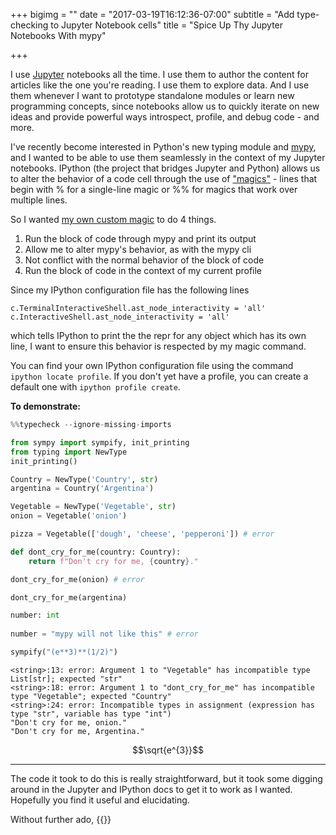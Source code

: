+++
bigimg = ""
date = "2017-03-19T16:12:36-07:00"
subtitle = "Add type-checking to Jupyter Notebook cells"
title = "Spice Up Thy Jupyter Notebooks With mypy"

+++
<!--more-->

I use [Jupyter](http://jupyter.org/) notebooks all the time. I use them to author the content for articles like the one you're reading. I use them to explore data. And I use them whenever I want to prototype standalone modules or learn new programming concepts, since notebooks allow us to quickly iterate on new ideas and provide powerful ways introspect, profile, and debug code - and more. 

I've recently become interested in Python's new typing module and [mypy](http://mypy-lang.org/), and I wanted to be able to use them seamlessly in the context of my Jupyter notebooks. IPython (the project that bridges Jupyter and Python) allows us to alter the behavior of a code cell through the use of ["magics"](http://ipython.readthedocs.io/en/stable/interactive/magics.html?highlight=magic) - lines that begin with % for a single-line magic or %% for magics that work over multiple lines.


So I wanted [my own custom magic](http://ipython.readthedocs.io/en/stable/config/custommagics.html) to do 4 things.

1. Run the block of code through mypy and print its output
2. Allow me to alter mypy's behavior, as with the mypy cli
2. Not conflict with the normal behavior of the block of code
3. Run the block of code in the context of my current profile

Since my IPython configuration file has the following lines

    c.TerminalInteractiveShell.ast_node_interactivity = 'all'
    c.InteractiveShell.ast_node_interactivity = 'all'
    
which tells IPython to print the the repr for any object which has its own line, I want to ensure this behavior is respected by my magic command.

You can find your own IPython configuration file using the command `ipython locate profile`.
If you don't yet have a profile, you can create a default one with `ipython profile create`.

**To demonstrate:**


```python
%%typecheck --ignore-missing-imports

from sympy import sympify, init_printing
from typing import NewType
init_printing()

Country = NewType('Country', str)
argentina = Country('Argentina')

Vegetable = NewType('Vegetable', str)
onion = Vegetable('onion')

pizza = Vegetable(['dough', 'cheese', 'pepperoni']) # error

def dont_cry_for_me(country: Country):
    return f"Don't cry for me, {country}." 

dont_cry_for_me(onion) # error

dont_cry_for_me(argentina)

number: int
    
number = "mypy will not like this" # error

sympify("(e**3)**(1/2)")
```
    <string>:13: error: Argument 1 to "Vegetable" has incompatible type List[str]; expected "str"
    <string>:18: error: Argument 1 to "dont_cry_for_me" has incompatible type "Vegetable"; expected "Country"
    <string>:24: error: Incompatible types in assignment (expression has type "str", variable has type "int")
    "Don't cry for me, onion."
    "Don't cry for me, Argentina."

$$\sqrt{e^{3}}$$


---

The code it took to do this is really straightforward, but it took some digging around in the Jupyter and IPython docs to get it to work as I wanted. Hopefully you find it useful and elucidating.

Without further ado, {{<gist knowsuchagency f7b2203dd613756a45f816d6809f01a6 >}}



